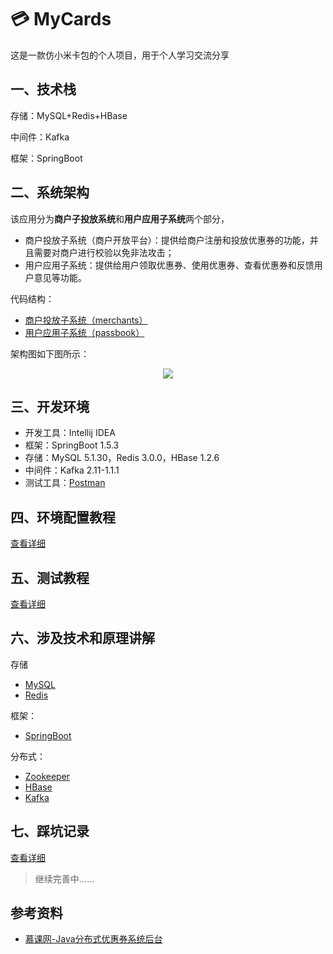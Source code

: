 # :credit_card: MyCards

这是一款仿小米卡包的个人项目，用于个人学习交流分享

## 一、技术栈

存储：MySQL+Redis+HBase

中间件：Kafka

框架：SpringBoot

## 二、系统架构

该应用分为**商户子投放系统**和**用户应用子系统**两个部分，

- 商户投放子系统（商户开放平台）：提供给商户注册和投放优惠券的功能，并且需要对商户进行校验以免非法攻击；
- 用户应用子系统：提供给用户领取优惠券、使用优惠券、查看优惠券和反馈用户意见等功能。

代码结构：

- [商户投放子系统（merchants）](https://github.com/IvanLu1024/MyCards/blob/master/merchants/)
- [用户应用子系统（passbook）](https://github.com/IvanLu1024/MyCards/blob/master/passbook/)

架构图如下图所示：

<div align="center">
    <img src="https://ws1.sinaimg.cn/mw690/b7cbe24fgy1g322bq7kpgj20sj0lrmyx.jpg"/>
</div>

## 三、开发环境

- 开发工具：Intellij IDEA
- 框架：SpringBoot 1.5.3
- 存储：MySQL 5.1.30，Redis 3.0.0，HBase 1.2.6
- 中间件：Kafka 2.11-1.1.1
- 测试工具：[Postman](<https://www.getpostman.com/>)

## 四、环境配置教程

[查看详细](https://github.com/IvanLu1024/MyCards/blob/master/notes/环境配置.md)

## 五、测试教程

[查看详细]()

## 六、涉及技术和原理讲解

存储

- [MySQL](https://github.com/IvanLu1024/MyCards/blob/master/notes/database.md)
- [Redis](https://github.com/IvanLu1024/MyCards/blob/master/notes/redis.md)

框架：

- [SpringBoot]()

分布式：

- [Zookeeper](https://github.com/IvanLu1024/MyCards/blob/master/notes/zookeeper.md)
- [HBase](https://github.com/IvanLu1024/MyCards/blob/master/notes/HBase.md)
- [Kafka](https://github.com/DuHouAn/Java-Notes/blob/master/BigData/Kafka.md)

## 七、踩坑记录

[查看详细](https://github.com/IvanLu1024/MyCards/blob/master/notes/踩坑记录.md)

> 继续完善中……

## 参考资料

- [慕课网-Java分布式优惠券系统后台](<https://coding.imooc.com/class/254.html>)